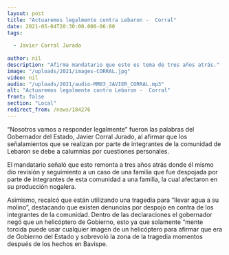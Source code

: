 ```yaml
---
layout: post
title: "Actuaremos legalmente contra Lebaron -  Corral"
date: 2021-05-04T20:30:00.000-06:00
tags:
  
  - Javier Corral Jurado
  
author: nil
description: "Afirma mandatario que esto es tema de tres años atrás."
image: "/uploads/2021/images-CORRAL.jpg"
video: nil
audio: "/uploads/2021/audio-MM03_JAVIER_CORRAL.mp3"
alt: "Actuaremos legalmente contra Lebaron -  Corral"
front: false
section: "Local"
redirect_from: /news/184276
---
```


“Nosotros vamos a responder legalmente” fueron las palabras del Gobernador del Estado, Javier Corral Jurado, al afirmar que los señalamientos que se realizan por parte de integrantes de la comunidad de Lebaron se debe a calumnias por cuestiones personales.

El mandatario señaló que esto remonta a tres años atrás donde él mismo dio revisión y seguimiento a un caso de una familia que fue despojada por parte de integrantes de esta comunidad a una familia, la cual afectaron en su producción nogalera. 

Asimismo, recalcó que están utilizando una tragedia para “llevar agua a su molino”, destacando que existen denuncias por despojo en contra de los integrantes de la comunidad. Dentro de las declaraciones el gobernador negó que un helicóptero de Gobierno, esto ya que solamente “mente torcida puede usar cualquier imagen de un helicóptero para afirmar que era de Gobierno del Estado y sobrevoló la zona de la tragedia momentos después de los hechos en Bavispe.
